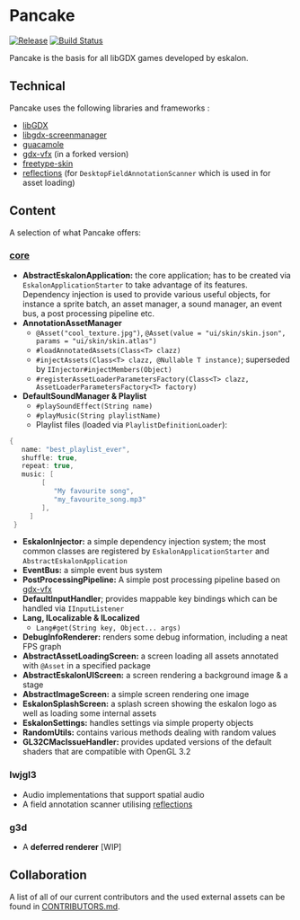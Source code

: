 # Pancake

[![Release](https://jitpack.io/v/eskalon/pancake.svg)](https://jitpack.io/#eskalon/pancake) [![Build Status](https://travis-ci.com/eskalon/pancake.svg?branch=master)](https://travis-ci.com/eskalon/pancake)

Pancake is the basis for all libGDX games developed by eskalon.

## Technical 

Pancake uses the following libraries and frameworks :

- [libGDX](https://github.com/libgdx/libgdx)
- [libgdx-screenmanager](https://github.com/crykn/libgdx-screenmanager)
- [guacamole](https://github.com/crykn/guacamole)
- [gdx-vfx](https://github.com/crykn/gdx-vfx) (in a forked version)
- [freetype-skin](https://github.com/crykn/freetype-skin)
- [reflections](https://github.com/ronmamo/reflections) (for `DesktopFieldAnnotationScanner` which is used in for asset loading)

## Content
A selection of what Pancake offers:

### <u>core</u>
- **AbstractEskalonApplication:** the core application; has to be created via `EskalonApplicationStarter` to take advantage of its features. Dependency injection is used to provide various useful objects, for instance a sprite batch, an asset manager, a sound manager, an event bus, a post processing pipeline etc.
- **AnnotationAssetManager**
	- `@Asset("cool_texture.jpg")`, `@Asset(value = "ui/skin/skin.json", params = "ui/skin/skin.atlas")`
	- `#loadAnnotatedAssets(Class<T> clazz)`
	- `#injectAssets(Class<T> clazz, @Nullable T instance)`; superseded by `IInjector#injectMembers(Object)`
	- `#registerAssetLoaderParametersFactory(Class<T> clazz, AssetLoaderParametersFactory<T> factory)`
- **DefaultSoundManager & Playlist**
	- `#playSoundEffect(String name)`
	- `#playMusic(String playlistName)`
	- Playlist files (loaded via `PlaylistDefinitionLoader`):
```java
{
   name: "best_playlist_ever",
   shuffle: true,
   repeat: true,
   music: [
        [
           "My favourite song",
           "my_favourite_song.mp3"
        ],
     ]
 }
 ```
- **EskalonInjector:** a simple dependency injection system; the most common classes are registered by `EskalonApplicationStarter` and `AbstractEskalonApplication`
- **EventBus:** a simple event bus system
- **PostProcessingPipeline:** A simple post processing pipeline based on [gdx-vfx](https://github.com/crykn/gdx-vfx)
- **DefaultInputHandler**; provides mappable key bindings which can be handled via `IInputListener`
- **Lang, ILocalizable & ILocalized**
	- `Lang#get(String key, Object... args)`
- **DebugInfoRenderer:** renders some debug information, including a neat FPS graph
- **AbstractAssetLoadingScreen:** a screen loading all assets annotated with `@Asset` in a specified package 
- **AbstractEskalonUIScreen:** a screen rendering a background image & a stage
- **AbstractImageScreen:** a simple screen rendering one image
- **EskalonSplashScreen:** a splash screen showing the eskalon logo as well as loading some internal assets
- **EskalonSettings:** handles settings via simple property objects
- **RandomUtils:** contains various methods dealing with random values
- **GL32CMacIssueHandler:** provides updated versions of the default shaders that are compatible with OpenGL 3.2

### lwjgl3
- Audio implementations that support spatial audio
- A field annotation scanner utilising [reflections](https://github.com/ronmamo/reflections)

### g3d
- A **deferred renderer** [WIP]


## Collaboration
A list of all of our current contributors and the used external assets can be found in [CONTRIBUTORS.md](https://github.com/eskalon/pancake/blob/master/CONTRIBUTORS.md).
